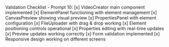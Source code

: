 Validation Checklist - Prompt 10:
[x] VideoCreator main component implemented
[x] ElementPanel functioning with element management
[x] CanvasPreview showing visual preview
[x] PropertiesPanel with element configuration
[x] FileUploader with drag & drop working
[x] Element positioning controls operational
[x] Properties editing with real-time updates
[x] Preview updates working correctly
[x] Form validation implemented
[x] Responsive design working on different screens